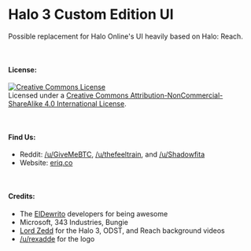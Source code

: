 # Halo 3 Custom Edition UI

Possible replacement for Halo Online's UI heavily based on Halo: Reach. 

&nbsp;

#### License:
<a rel="license" href="http://creativecommons.org/licenses/by-nc-sa/4.0/"><img alt="Creative Commons License" style="border-width:0" src="https://i.creativecommons.org/l/by-nc-sa/4.0/88x31.png" /></a><br/>Licensed under a <a rel="license" href="http://creativecommons.org/licenses/by-nc-sa/4.0/">Creative Commons Attribution-NonCommercial-ShareAlike 4.0 International License</a>.

&nbsp;

#### Find Us:

* Reddit:  <a href="http://reddit.com/user/GiveMeBTC">/u/GiveMeBTC</a>, <a href="http://reddit.com/user/thefeeltrain">/u/thefeeltrain</a>, and <a href="http://reddit.com/user/Shadowfita">/u/Shadowfita</a>
* Website:  <a href="http://eriq.co">eriq.co</a>

&nbsp;

#### Credits:
* The <a href="https://github.com/FishPhd/DewritoLauncher">ElDewrito</a> developers for being awesome
* Microsoft, 343 Industries, Bungie
* <a href="http://twitter.com/zeddikins">Lord Zedd</a> for the Halo 3, ODST, and Reach background videos
* <a href="http://reddit.com/user/rexadde">/u/rexadde</a> for the logo
